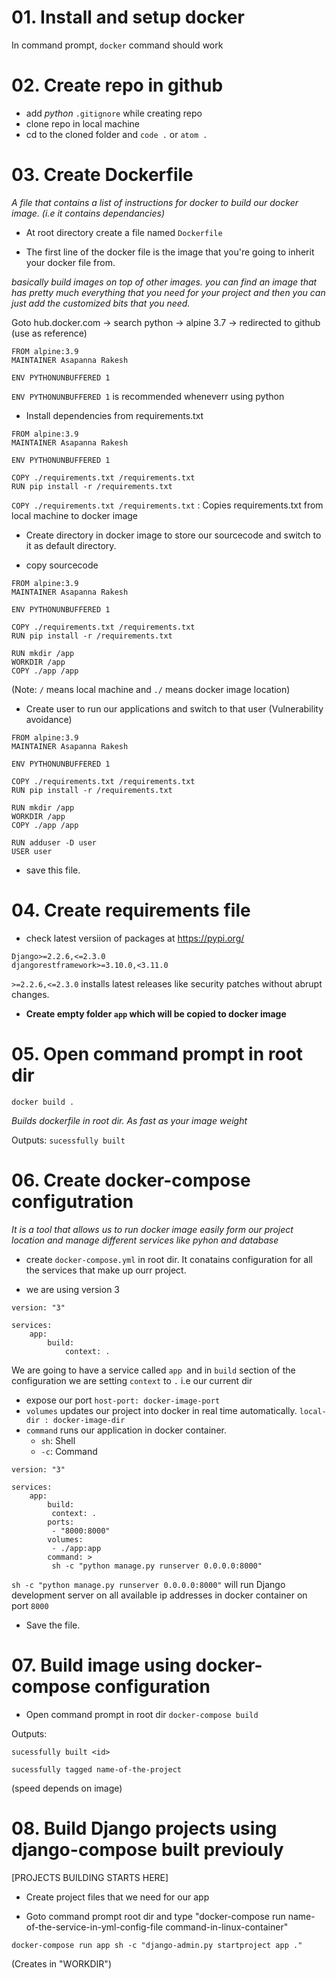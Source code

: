 # 01. Install and setup docker

In command prompt, `docker` command should work

# 02. Create repo in github

- add *python* `.gitignore` while creating repo
- clone repo in local machine
- cd to the cloned folder and `code .` or `atom .`

# 03. Create Dockerfile
 
 *A file that contains a list of instructions for docker to build our docker image. (i.e it contains dependancies)*

- At root directory create a file named `Dockerfile`

- The first line of the docker file is the image that you're going to inherit your docker file from. 

*basically build images on top of other images. you can find an image that has pretty much everything that you need for your project and then you can just add the customized bits that you need.*

Goto hub.docker.com -> search python -> alpine 3.7 -> redirected to github (use as reference)

```
FROM alpine:3.9
MAINTAINER Asapanna Rakesh

ENV PYTHONUNBUFFERED 1
```

`ENV PYTHONUNBUFFERED 1` is recommended wheneverr using python

- Install dependencies from requirements.txt

```
FROM alpine:3.9
MAINTAINER Asapanna Rakesh

ENV PYTHONUNBUFFERED 1

COPY ./requirements.txt /requirements.txt
RUN pip install -r /requirements.txt
```

`COPY ./requirements.txt /requirements.txt` : Copies requirements.txt from local machine to docker image

- Create directory in docker image to store our sourcecode and switch to it as default directory.

- copy sourcecode

```
FROM alpine:3.9
MAINTAINER Asapanna Rakesh

ENV PYTHONUNBUFFERED 1

COPY ./requirements.txt /requirements.txt
RUN pip install -r /requirements.txt

RUN mkdir /app
WORKDIR /app
COPY ./app /app
```
(Note: `/` means local machine and `./` means docker image location)

- Create user to run our applications and switch to that user (Vulnerability avoidance)

```
FROM alpine:3.9
MAINTAINER Asapanna Rakesh

ENV PYTHONUNBUFFERED 1

COPY ./requirements.txt /requirements.txt
RUN pip install -r /requirements.txt

RUN mkdir /app
WORKDIR /app
COPY ./app /app

RUN adduser -D user
USER user
```

- save this file.

# 04. Create requirements file

- check latest versiion of packages at https://pypi.org/

```
Django>=2.2.6,<=2.3.0
djangorestframework>=3.10.0,<3.11.0
```
`>=2.2.6,<=2.3.0` installs latest releases like security patches without abrupt changes.


- **Create empty folder `app` which will be copied to docker image**

# 05. Open command prompt in root dir

`docker build .`

*Builds dockerfile in root dir. As fast as your image weight*

Outputs: `sucessfully built`

# 06. Create docker-compose configutration

*It is a tool that allows us to run docker image easily form our project location and manage different services like pyhon and database*

- create `docker-compose.yml` in root dir. It conatains configuration for all the services that make up ourr project.

- we are using version 3

```
version: "3"

services:
    app:
        build:
            context: .
```
We are going to have a service called `app `and in `build` section of the configuration we are setting `context` to `.` i.e our current dir

- expose our port `host-port: docker-image-port`
- `volumes` updates our project into docker in real time automatically. `local-dir : docker-image-dir ` 
- `command` runs our application in docker container. 
    - `sh`: Shell
    - `-c`: Command

```
version: "3"

services:
    app:
        build:
         context: .
        ports:
         - "8000:8000"
        volumes:
         - ./app:app
        command: >
         sh -c "python manage.py runserver 0.0.0.0:8000"
```

`sh -c "python manage.py runserver 0.0.0.0:8000"` will run Django development server on all available ip addresses in docker container on port `8000`

- Save the file.

# 07. Build image using docker-compose configuration

- Open command prompt in root dir
`docker-compose build`

Outputs: 

`sucessfully built <id>`

`sucessfully tagged name-of-the-project`

(speed depends on image)


# 08. Build Django projects using django-compose built previouly

[PROJECTS BUILDING STARTS HERE]

- Create project files that we need for our app

- Goto command prompt root dir and type 
"docker-compose run name-of-the-service-in-yml-config-file command-in-linux-container"

`docker-compose run app sh -c "django-admin.py startproject app ."`

(Creates in "WORKDIR")
